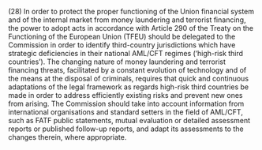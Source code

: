 (28) In order to protect the proper functioning of the Union financial system and of the internal market from money laundering and terrorist financing, the power to adopt acts in accordance with Article 290 of the Treaty on the Functioning of the European Union (TFEU) should be delegated to the Commission in order to identify third-country jurisdictions which have strategic deficiencies in their national AML/CFT regimes (‘high-risk third countries’). The changing nature of money laundering and terrorist financing threats, facilitated by a constant evolution of technology and of the means at the disposal of criminals, requires that quick and continuous adaptations of the legal framework as regards high-risk third countries be made in order to address efficiently existing risks and prevent new ones from arising. The Commission should take into account information from international organisations and standard setters in the field of AML/CFT, such as FATF public statements, mutual evaluation or detailed assessment reports or published follow-up reports, and adapt its assessments to the changes therein, where appropriate.